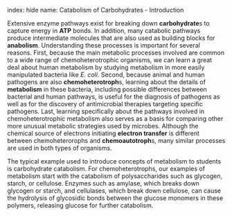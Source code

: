 index: hide
name: Catabolism of Carbohydrates - Introduction

Extensive enzyme pathways exist for breaking down  **carbohydrate**s to capture energy in  **ATP** bonds. In addition, many catabolic pathways produce intermediate molecules that are also used as building blocks for  **anabolism**. Understanding these processes is important for several reasons. First, because the main metabolic processes involved are common to a wide range of chemoheterotrophic organisms, we can learn a great deal about human metabolism by studying metabolism in more easily manipulated bacteria like  *E. coli*. Second, because animal and human pathogens are also  **chemoheterotroph**s, learning about the details of  **metabolism** in these bacteria, including possible differences between bacterial and human pathways, is useful for the diagnosis of pathogens as well as for the discovery of antimicrobial therapies targeting specific pathogens. Last, learning specifically about the pathways involved in chemoheterotrophic metabolism also serves as a basis for comparing other more unusual metabolic strategies used by microbes. Although the chemical source of electrons initiating  **electron transfer** is different between chemoheterorophs and  **chemoautotroph**s, many similar processes are used in both types of organisms.

The typical example used to introduce concepts of metabolism to students is carbohydrate catabolism. For chemoheterotrophs, our examples of metabolism start with the catabolism of polysaccharides such as glycogen, starch, or cellulose. Enzymes such as amylase, which breaks down glycogen or starch, and cellulases, which break down cellulose, can cause the hydrolysis of glycosidic bonds between the glucose monomers in these polymers, releasing glucose for further catabolism.
